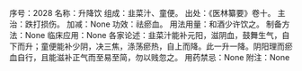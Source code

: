 序号：2028
名称：升降饮
组成：韭菜汁、童便。
出处：《医林纂要》卷十。
主治：跌打损伤。
加减：None
功效：祛瘀血。
用法用量：和酒少许饮之。
制备方法：None
临床应用：None
各家论述：韭菜汁能补元阳，滋阴血，鼓舞生气，自下而升；童便能补少阴，决三焦，涤荡瘀热，自上而降。此一升一降。阴阳理而瘀血自行，且能滋补正气而至易至简，勿以贱忽之。
用药禁忌：None
附注：None
